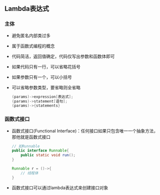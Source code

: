 ## Lambda表达式

### 主体

+ 避免匿名内部类过多

+ 属于函数式编程的概念

+ 代码简洁，返回值确定，代码仅写出参数和函数体即可

+ 如果代码只有一行，可以省略花括号

+ 如果参数只有一个，可以小括号

+ 可以省略参数类型，要省略则全省略

  ```java
  (params)->expression[表达式];
  (params)->statement[语句];
  (params)->{statements}
  ```

### 函数式接口

+ 函数式接口(Functional Interface)：任何接口如果只包含唯一一个抽象方法，那他就是函数式接口

  ```java
  // 如Runnable
  public interface Runnable{
      public static void run();
  }
  
  Runnable r = ()->{
      // 线程体
  }
  ```

+ 函数式接口可以通过lambda表达式来创建接口对象